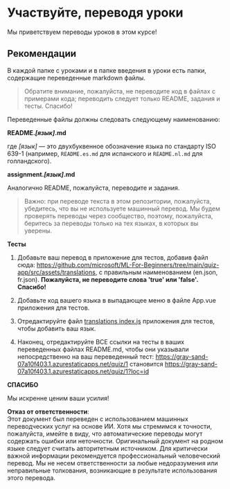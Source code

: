 # Участвуйте, переводя уроки

Мы приветствуем переводы уроков в этом курсе!
## Рекомендации

В каждой папке с уроками и в папке введения в уроки есть папки, содержащие переведенные markdown файлы.

> Обратите внимание, пожалуйста, не переводите код в файлах с примерами кода; переводить следует только README, задания и тесты. Спасибо!

Переведенные файлы должны следовать следующему наименованию:

**README._[язык]_.md**

где _[язык]_ — это двухбуквенное обозначение языка по стандарту ISO 639-1 (например, `README.es.md` для испанского и `README.nl.md` для голландского).

**assignment._[язык]_.md**

Аналогично README, пожалуйста, переводите и задания.

> Важно: при переводе текста в этом репозитории, пожалуйста, убедитесь, что вы не используете машинный перевод. Мы будем проверять переводы через сообщество, поэтому, пожалуйста, беритесь за переводы только на тех языках, в которых вы уверены.

**Тесты**

1. Добавьте ваш перевод в приложение для тестов, добавив файл сюда: https://github.com/microsoft/ML-For-Beginners/tree/main/quiz-app/src/assets/translations, с правильным наименованием (en.json, fr.json). **Пожалуйста, не переводите слова 'true' или 'false'. Спасибо!**

2. Добавьте код вашего языка в выпадающее меню в файле App.vue приложения для тестов.

3. Отредактируйте файл [translations index.js](https://github.com/microsoft/ML-For-Beginners/blob/main/quiz-app/src/assets/translations/index.js) приложения для тестов, чтобы добавить ваш язык.

4. Наконец, отредактируйте ВСЕ ссылки на тесты в ваших переведенных файлах README.md, чтобы они указывали непосредственно на ваш переведенный тест: https://gray-sand-07a10f403.1.azurestaticapps.net/quiz/1 становится https://gray-sand-07a10f403.1.azurestaticapps.net/quiz/1?loc=id

**СПАСИБО**

Мы искренне ценим ваши усилия!

**Отказ от ответственности**:  
Этот документ был переведен с использованием машинных переводческих услуг на основе ИИ. Хотя мы стремимся к точности, пожалуйста, имейте в виду, что автоматические переводы могут содержать ошибки или неточности. Оригинальный документ на родном языке следует считать авторитетным источником. Для критически важной информации рекомендуется профессиональный человеческий перевод. Мы не несем ответственности за любые недоразумения или неправильные толкования, возникающие в результате использования этого перевода.